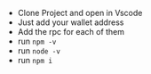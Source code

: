 - Clone Project and open in Vscode
- Just add your wallet address
- Add the rpc for each of them
- run `npm -v`
- run `node -v`
- run `npm i`
